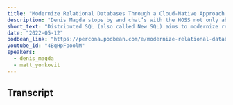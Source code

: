 ```yaml
---
title: "Modernize Relational Databases Through a Cloud-Native Approach – Opensource Podcast 67 /w Denis Magda"
description: "Denis Magda stops by and chat’s with the HOSS not only about Yugabyte but also about his work on various Apache projects."
short_text: "Distributed SQL (also called New SQL) aims to modernize relational databases by bringing better availability, scale, and performance through a cloud native approach.  Yugabyte is one of the leaders at the forefront of this movement, by marrying the rock solid PostgreSQL client & protocol with a brand new cloud native backend.  Denis Magda stops by and chat’s with the HOSS not only about Yugabyte but also about his work on various Apache projects."
date: "2022-05-12"
podbean_link: "https://percona.podbean.com/e/modernize-relational-databases-through-a-cloud-native-approach-%e2%80%93-the-hoss-67-w-denis-magda/"
youtube_id: "4BqHpFpoolM"
speakers:
  - denis_magda
  - matt_yonkovit
---
```


## Transcript


